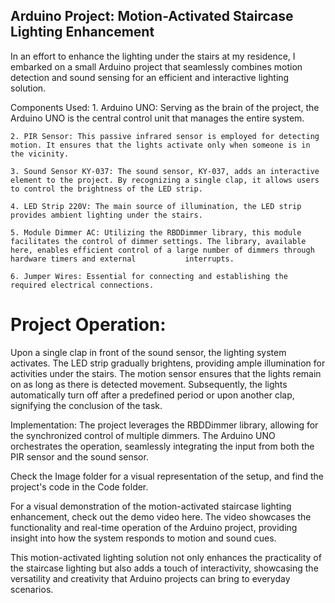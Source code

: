 ## Arduino Project: Motion-Activated Staircase Lighting Enhancement

  In an effort to enhance the lighting under the stairs at my residence, I embarked on a small Arduino project that seamlessly combines motion detection and sound sensing for an efficient and interactive lighting solution.

  Components Used:
    1. Arduino UNO: Serving as the brain of the project, the Arduino UNO is the central control unit that manages the entire system.

    2. PIR Sensor: This passive infrared sensor is employed for detecting motion. It ensures that the lights activate only when someone is in the vicinity.

    3. Sound Sensor KY-037: The sound sensor, KY-037, adds an interactive element to the project. By recognizing a single clap, it allows users to control the brightness of the LED strip.

    4. LED Strip 220V: The main source of illumination, the LED strip provides ambient lighting under the stairs.

    5. Module Dimmer AC: Utilizing the RBDDimmer library, this module facilitates the control of dimmer settings. The library, available here, enables efficient control of a large number of dimmers through hardware timers and external           interrupts.

    6. Jumper Wires: Essential for connecting and establishing the required electrical connections.

# Project Operation:
  Upon a single clap in front of the sound sensor, the lighting system activates. The LED strip gradually brightens, providing ample illumination for activities under the stairs. The motion sensor ensures that the lights remain on as long as there is detected movement. Subsequently, the lights automatically turn off after a predefined period or upon another clap, signifying the conclusion of the task.

  Implementation:
The project leverages the RBDDimmer library, allowing for the synchronized control of multiple dimmers. The Arduino UNO orchestrates the operation, seamlessly integrating the input from both the PIR sensor and the sound sensor.

Check the Image folder for a visual representation of the setup, and find the project's code in the Code folder.

For a visual demonstration of the motion-activated staircase lighting enhancement, check out the demo video here. The video showcases the functionality and real-time operation of the Arduino project, providing insight into how the system responds to motion and sound cues.

This motion-activated lighting solution not only enhances the practicality of the staircase lighting but also adds a touch of interactivity, showcasing the versatility and creativity that Arduino projects can bring to everyday scenarios.
